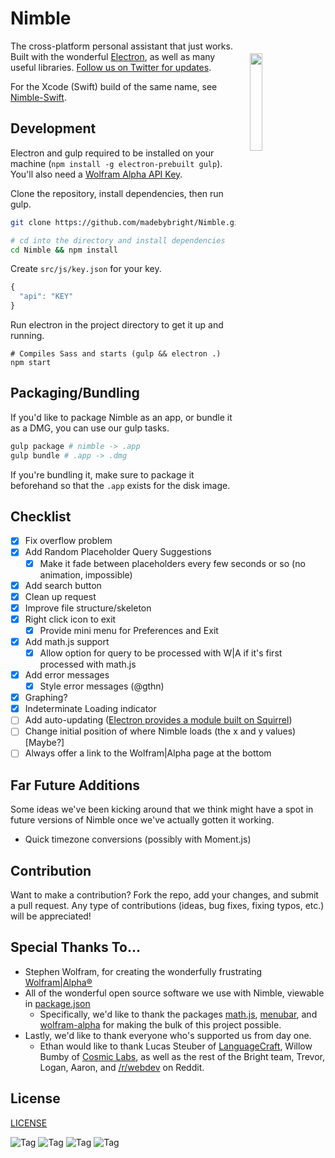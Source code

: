 Nimble
======
<img align="right" width="20%" style="float:right;padding:20px;" src="https://raw.githubusercontent.com/madebybright/Nimble/master/assets/512.png">

The cross-platform personal assistant that just works. Built with the wonderful [Electron](http://electron.atom.io/), as well as many useful libraries. [Follow us on Twitter for updates](https://twitter.com/madebybright).

For the Xcode (Swift) build of the same name, see [Nimble-Swift](https://github.com/madebybright/Nimble-Swift).

## Development
Electron and gulp required to be installed on your machine (`npm install -g electron-prebuilt gulp`). You'll also need a [Wolfram Alpha API Key](http://products.wolframalpha.com/api/).

Clone the repository, install dependencies, then run gulp.

```bash
git clone https://github.com/madebybright/Nimble.git

# cd into the directory and install dependencies
cd Nimble && npm install
```

Create `src/js/key.json` for your key.

```js
{
  "api": "KEY"
}
 ```

Run electron in the project directory to get it up and running.

```
# Compiles Sass and starts (gulp && electron .)
npm start
```

## Packaging/Bundling
If you'd like to package Nimble as an app, or bundle it as a DMG, you can use our gulp tasks.

```bash
gulp package # nimble -> .app
gulp bundle # .app -> .dmg
```

If you're bundling it, make sure to package it beforehand so that the `.app` exists for the disk image.

## Checklist
- [x] Fix overflow problem
- [x] Add Random Placeholder Query Suggestions
  - [x] Make it fade between placeholders every few seconds or so (no animation, impossible)
- [x] Add search button
- [x] Clean up request
- [x] Improve file structure/skeleton
- [x] Right click icon to exit
  - [x] Provide mini menu for Preferences and Exit
- [x] Add math.js support
  - [x] Allow option for query to be processed with W|A if it's first processed with math.js
- [x] Add error messages
	- [x] Style error messages (@gthn)
- [x] Graphing?
- [x] Indeterminate Loading indicator
- [ ] Add auto-updating ([Electron provides a module built on Squirrel](https://github.com/atom/electron/blob/master/docs/api/auto-updater.md))
- [ ] Change initial position of where Nimble loads (the x and y values) [Maybe?]
- [ ] Always offer a link to the Wolfram|Alpha page at the bottom

## Far Future Additions
Some ideas we've been kicking around that we think might have a spot in future versions of Nimble once we've actually gotten it working.

- Quick timezone conversions (possibly with Moment.js)

## Contribution
Want to make a contribution? Fork the repo, add your changes, and submit a pull request. Any type of contributions (ideas, bug fixes, fixing typos, etc.) will be appreciated!

## Special Thanks To...
- Stephen Wolfram, for creating the wonderfully frustrating [Wolfram|Alpha®](http://www.wolframalpha.com/)
- All of the wonderful open source software we use with Nimble, viewable in [package.json](https://github.com/madebybright/Nimble/blob/master/package.json)
    - Specifically, we'd like to thank the packages [math.js](http://mathjs.org/), [menubar](https://github.com/maxogden/menubar), and [wolfram-alpha](https://www.npmjs.com/package/wolfram-alpha) for making the bulk of this project possible.
- Lastly, we'd like to thank everyone who's supported us from day one.
    - Ethan would like to thank Lucas Steuber of [LanguageCraft](http://portlandlanguagecraft.com/), Willow Bumby of [Cosmic Labs](http://cosmiclabs.io), as well as the rest of the Bright team, Trevor, Logan, Aaron, and [/r/webdev](http://reddit.com/r/webdev) on Reddit.

## License
[LICENSE](https://github.com/madebybright/Nimble/blob/master/LICENSE)

![Tag](http://i.imgur.com/etWLNKJ.gif) ![Tag](http://i.imgur.com/c4J95hH.gif) ![Tag](http://i.imgur.com/Sl7UbNI.gif) ![Tag](http://i.imgur.com/xaoeuKp.gif)

